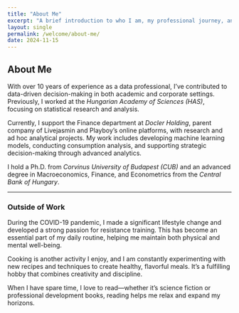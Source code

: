 ```yaml
---
title: "About Me"
excerpt: "A brief introduction to who I am, my professional journey, and my hobbies."
layout: single
permalink: /welcome/about-me/
date: 2024-11-15
---
```


## About Me

With over 10 years of experience as a data professional, I’ve contributed to data-driven decision-making in both academic and corporate settings. Previously, I worked at the *Hungarian Academy of Sciences (HAS)*, focusing on statistical research and analysis.

Currently, I support the Finance department at *Docler Holding*, parent company of Livejasmin and Playboy’s online platforms, with research and ad hoc analytical projects. My work includes developing machine learning models, conducting consumption analysis, and supporting strategic decision-making through advanced analytics.

I hold a Ph.D. from *Corvinus University of Budapest (CUB)* and an advanced degree in Macroeconomics, Finance, and Econometrics from the *Central Bank of Hungary*.

---

### Outside of Work

During the COVID-19 pandemic, I made a significant lifestyle change and developed a strong passion for resistance training. This has become an essential part of my daily routine, helping me maintain both physical and mental well-being.

Cooking is another activity I enjoy, and I am constantly experimenting with new recipes and techniques to create healthy, flavorful meals. It’s a fulfilling hobby that combines creativity and discipline.

When I have spare time, I love to read—whether it’s science fiction or professional development books, reading helps me relax and expand my horizons.

